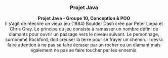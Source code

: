 <h3 align="center">Projet Java</h3>

<div align="center">
  <strong>Projet Java - Groupe 10, Conception & POO</strong>
</div>
<div align="center">
 Il s’agit de réécrire un vieux jeu (1984) Boulder Dash crée par Peter Liepa et Chris Gray.
Le principe du jeu consiste à ramasser un nombre défini de diamants pour ouvrir un passage vers le niveau suivant. Le personnage, surnommé Rockford, doit creuser la terre pour se frayer un chemin. Il devra faire attention à ne pas se faire écraser par un rocher ou un diamant mais également ne pas se faire toucher par les ennemis.
</div>